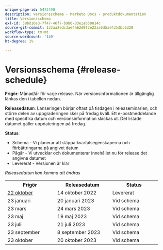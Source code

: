 ```yaml
---
unique-page-id: 5472490
description: Versionsschema - Marketo Docs - produktdokumentation
title: Versionsschema
exl-id: 38bd10e3-7f47-46f7-b9b0-83e1ab50014c
source-git-commit: 132aa2edc3ae4a62d9f2e22aa0d5ae4353bc6328
workflow-type: tm+mt
source-wordcount: '140'
ht-degree: 1%

---
```


# Versionsschema {#release-schedule}

**Frigör**: Månad/år för varje release. När versionsinformationen är tillgänglig länkas den i tabellen nedan.

**Releasedatum**: Lanseringen börjar oftast på tisdagen i releaseminarien, och större delen av uppgraderingen sker på fredag kväll. Ett e-postmeddelande med specifika datum och versionsinformation skickas ut. Det listade datumet gäller uppdateringen på fredag.

**Status**:

* Schema - Vi planerar att släppa kvartalsegenskaperna och förbättringarna på angivet datum
* Pågår - Vi utvecklar och dokumenterar innehållet nu för release det angivna datumet
* Levererat - Versionen är klar

_Releasedatum kan komma att ändras_

<table> 
 <colgroup> 
  <col> 
  <col> 
  <col> 
 </colgroup>
 <tbody> 
  <tr> 
   <th width="250px">Frigör</th>
   <th width="250px">Releasedatum</th>
   <th width="250px">Status</th>
  </tr>
  <tr> 
   <td><a href="/help/marketo/release-notes/current.md">22 oktober</a></td>
   <td>14 oktober 2022</td>
   <td>Levererat</td>
  </tr>
  <tr> 
   <td>23 januari</td>
   <td>20 januari 2023</td>
   <td>Vid schema</td>
  </tr>
  <tr> 
   <td>23 mars</td>
   <td>24 mars 2023</td>
   <td>Vid schema</td>
  </tr>
  <tr> 
   <td>23 maj</td>
   <td>19 maj 2023</td>
   <td>Vid schema</td>
  </tr>
  <tr> 
   <td>23 juli</td>
   <td>21 juli 2023</td>
   <td>Vid schema</td>
  </tr>
  <tr>
   <td>23 september</td>
   <td>8 september 2023</td>
   <td>Vid schema</td>
  </tr>
  <tr>
   <td>23 oktober</td>
   <td>20 oktober 2023</td>
   <td>Vid schema</td>
  </tr>
 </tbody>
</table>
